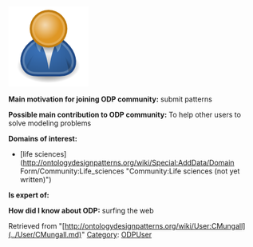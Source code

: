 [![Image:ODPUser.png](../images/a/a6/ODPUser.png)](../Image/ODPUser.png.md "Image:ODPUser.png")




  





__Main motivation for joining ODP community:__ submit patterns


__Possible main contribution to ODP community:__ To help other users to solve modeling problems


__Domains of interest:__



* [life sciences](http://ontologydesignpatterns.org/wiki/Special:AddData/Domain Form/Community:Life_sciences "Community:Life sciences (not yet written)")


__Is expert of:__


  

__How did I know about ODP:__ surfing the web






Retrieved from "[http://ontologydesignpatterns.org/wiki/User:CMungall](../User/CMungall.md)"
 [Category](http://ontologydesignpatterns.org/wiki/Special:Categories "Special:Categories"): [ODPUser](../Category/ODPUser.md "Category:ODPUser")
